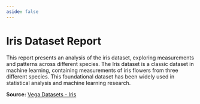 ```yaml
---
aside: false
---
```


# Iris Dataset Report

This report presents an analysis of the iris dataset, exploring measurements and patterns across different species. The Iris dataset is a classic dataset in machine learning, containing measurements of iris flowers from three different species. This foundational dataset has been widely used in statistical analysis and machine learning research.

**Source:** [Vega Datasets - Iris](https://raw.githubusercontent.com/altair-viz/vega_datasets/refs/heads/master/vega_datasets/_data/iris.json)

<ReportLink src="/reports/iris/index.html" />

<ReportIframe
  src="/reports/iris/index.html"
  height="1000px"
  title="Iris Dataset Report" />